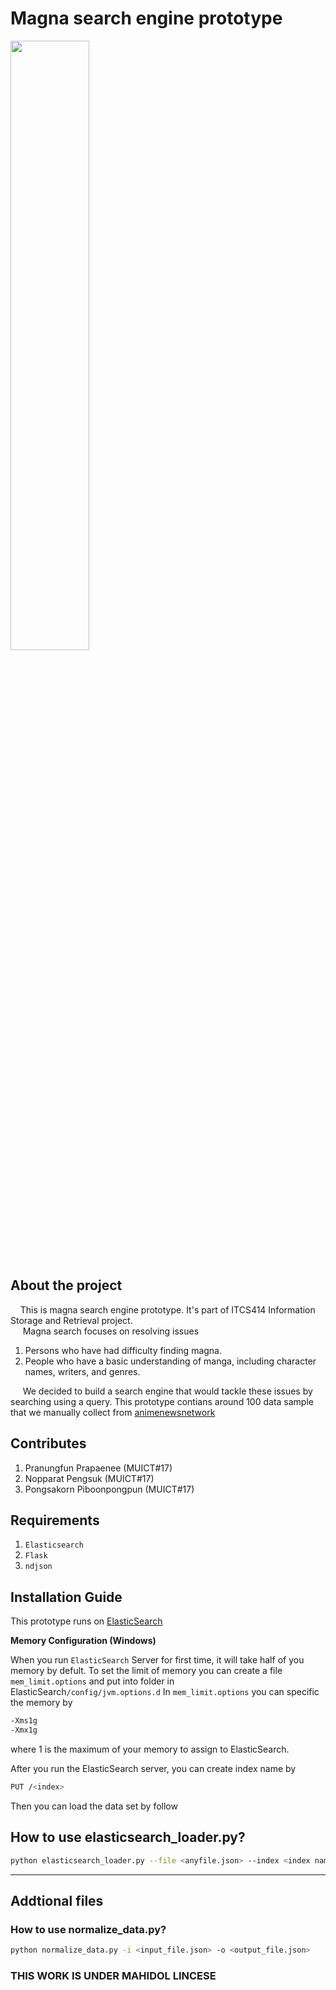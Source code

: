 # Magna search engine prototype

<img src="./static/images/MangsS-Logo.png" width="50%" />

## About the project

&nbsp;&nbsp;&nbsp;&nbsp;This is magna search engine prototype. It's part of ITCS414 Information Storage and Retrieval project.  
&nbsp;&nbsp;&nbsp;&nbsp; Magna search focuses on resolving issues

1. Persons who have had difficulty finding magna.
2. People who have a basic understanding of manga, including character names, writers, and genres.

&nbsp;&nbsp;&nbsp;&nbsp; We decided to build a search engine that would tackle these issues by searching using a query. This prototype contians around 100 data sample that we manually collect from [animenewsnetwork](https://www.animenewsnetwork.com/)

## Contributes

1. Pranungfun Prapaenee (MUICT#17)
2. Nopparat Pengsuk (MUICT#17)
3. Pongsakorn Piboonpongpun (MUICT#17)

## Requirements

1. ```Elasticsearch```
2. ```Flask```
3. ```ndjson```

## Installation Guide

This prototype runs on [ElasticSearch](https://www.elastic.co/)

**Memory Configuration (Windows)**

When you run ```ElasticSearch``` Server for first time, it will take half of you memory by defult. To set the limit of memory you can create a file ```mem_limit.options``` and put into folder in ElasticSearch```/config/jvm.options.d``` In ```mem_limit.options``` you can specific the memory by  

```bash
-Xms1g
-Xmx1g
```

where 1 is the maximum of your memory to assign to ElasticSearch.

After you run the ElasticSearch server, you can create index name by

```bash
PUT /<index>
```

Then you can load the data set by follow

## How to use elasticsearch_loader.py?

```bash
python elasticsearch_loader.py --file <anyfile.json> --index <index name> --type <anyname>
```

----

## Addtional files

### How to use normalize_data.py?

```bash
python normalize_data.py -i <input_file.json> -o <output_file.json>
```

### THIS WORK IS UNDER MAHIDOL LINCESE
